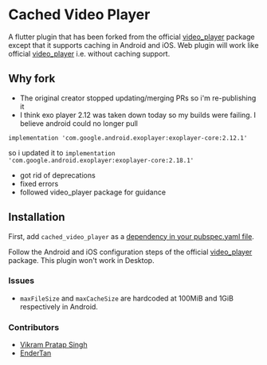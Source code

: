# Cached Video Player

A flutter plugin that has been forked from the official [video_player](https://pub.dev/packages/video_player) package except that it supports caching in Android and iOS.
Web plugin will work like official [video_player](https://pub.dev/packages/video_player) i.e. without caching support.

## Why fork
- The original creator stopped updating/merging PRs so i'm re-publishing it
- I think exo player 2.12 was taken down today so my builds were failing. I believe android could no longer pull

`implementation 'com.google.android.exoplayer:exoplayer-core:2.12.1'`

so i updated it to
`implementation 'com.google.android.exoplayer:exoplayer-core:2.18.1'`
- got rid of deprecations
- fixed errors
- followed video_player package for guidance


## Installation

First, add `cached_video_player` as a [dependency in your pubspec.yaml file](https://flutter.io/platform-plugins/).

Follow the Android and iOS configuration steps of the official [video_player](https://pub.dev/packages/video_player#installation) package. This plugin won't work in Desktop.

### Issues
* `maxFileSize` and `maxCacheSize` are hardcoded at 100MiB and 1GiB respectively in Android.

### Contributors

* [Vikram Pratap Singh](https://github.com/vikram25897)
* [EnderTan](https://github.com/EnderTan)
